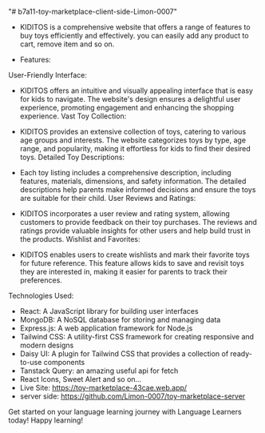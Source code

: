 "# b7a11-toy-marketplace-client-side-Limon-0007"

* KIDITOS is a comprehensive website that offers a range of features to buy toys efficiently and effectively. you can easily add any product to cart, remove item and so on.

* Features:

User-Friendly Interface:

* KIDITOS offers an intuitive and visually appealing interface that is easy for kids to navigate.
The website's design ensures a delightful user experience, promoting engagement and enhancing the shopping experience.
Vast Toy Collection:

* KIDITOS provides an extensive collection of toys, catering to various age groups and interests.
The website categorizes toys by type, age range, and popularity, making it effortless for kids to find their desired toys.
Detailed Toy Descriptions:

* Each toy listing includes a comprehensive description, including features, materials, dimensions, and safety information.
The detailed descriptions help parents make informed decisions and ensure the toys are suitable for their child.
User Reviews and Ratings:

* KIDITOS incorporates a user review and rating system, allowing customers to provide feedback on their toy purchases.
The reviews and ratings provide valuable insights for other users and help build trust in the products.
Wishlist and Favorites:

* KIDITOS enables users to create wishlists and mark their favorite toys for future reference.
This feature allows kids to save and revisit toys they are interested in, making it easier for parents to track their preferences.

Technologies Used:

* React: A JavaScript library for building user interfaces
* MongoDB: A NoSQL database for storing and managing data
* Express.js: A web application framework for Node.js
* Tailwind CSS: A utility-first CSS framework for creating responsive and modern designs
* Daisy UI: A plugin for Tailwind CSS that provides a collection of ready-to-use components
* Tanstack Query: an amazing useful api for fetch
* React Icons, Sweet Alert and so on...
* Live Site: https://toy-marketplace-43cae.web.app/
* server side: https://github.com/Limon-0007/toy-marketplace-server

Get started on your language learning journey with Language Learners today! Happy learning!
